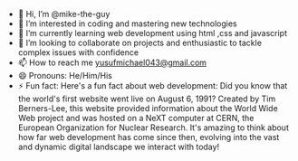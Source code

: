 - 👋 Hi, I’m @mike-the-guy
- 👀 I’m interested in coding and mastering new technologies
- 🌱 I’m currently learning web development using html ,css and javascript 
- 💞️ I’m looking to collaborate on projects and enthusiastic to tackle complex issues with confidence 
- 📫 How to reach me yusufmichael043@gmail.com
- 😄 Pronouns: He/Him/His
- ⚡ Fun fact: Here's a fun fact about web development:
Did you know that the world's first website went live on August 6, 1991?
Created by Tim Berners-Lee, this website provided information about the World Wide Web project and was hosted on a NeXT computer at CERN,
the European Organization for Nuclear Research. It's amazing to think about how far web development has come since then,
evolving into the vast and dynamic digital landscape we interact with today!

<!---
mike-the-guy/mike-the-guy is a ✨ special ✨ repository because its `README.md` (this file) appears on your GitHub profile.
You can click the Preview link to take a look at your changes.
--->
